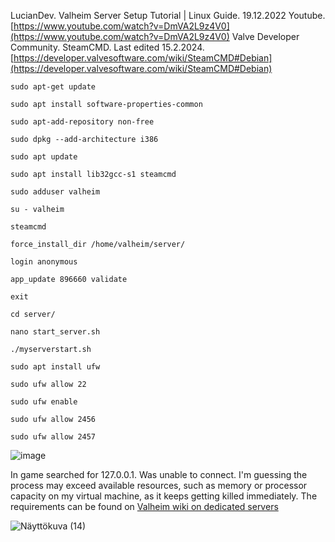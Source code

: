 
LucianDev. Valheim Server Setup Tutorial | Linux Guide. 19.12.2022 Youtube. [https://www.youtube.com/watch?v=DmVA2L9z4V0](https://www.youtube.com/watch?v=DmVA2L9z4V0)
Valve Developer Community. SteamCMD. Last edited 15.2.2024. [https://developer.valvesoftware.com/wiki/SteamCMD#Debian](https://developer.valvesoftware.com/wiki/SteamCMD#Debian)

```
sudo apt-get update

sudo apt install software-properties-common

sudo apt-add-repository non-free

sudo dpkg --add-architecture i386

sudo apt update

sudo apt install lib32gcc-s1 steamcmd

sudo adduser valheim

su - valheim

steamcmd

force_install_dir /home/valheim/server/

login anonymous

app_update 896660 validate

exit

cd server/

nano start_server.sh

./myserverstart.sh

sudo apt install ufw

sudo ufw allow 22

sudo ufw enable

sudo ufw allow 2456

sudo ufw allow 2457

```


![image](https://github.com/RonjaVee/Valheim-server/assets/148786247/51be48ce-260e-45b8-a325-377a78062f96)

In game searched for 127.0.0.1. Was unable to connect. I'm guessing the process may exceed available resources, such as memory or processor capacity on my virtual machine, as it keeps getting killed immediately. The requirements can be found on [Valheim wiki on dedicated servers](https://valheim.fandom.com/wiki/Dedicated_servers)

![Näyttökuva (14)](https://github.com/RonjaVee/Valheim-server/assets/148786247/e9e117fb-cd49-4b94-bb46-a2c3a52974f1)






